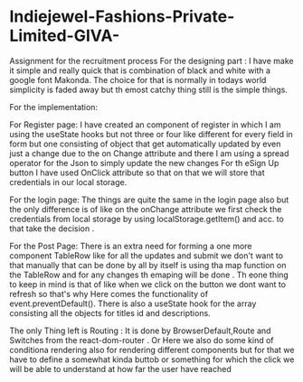 # Indiejewel-Fashions-Private-Limited-GIVA-
Assignment for the recruitment process
For the designing part :
I have make it simple and really quick that is combination of black and white with a google font Makonda.
The choice for that is normally in todays world simplicity is faded away but th emost catchy thing still is the simple things.

For the implementation:

For Register page:
I have created an component of register in which I am using the useState hooks but not three or four like different for every field in form but one consisting of object
that get automatically updated by even just  a change due  to the on Change attribute and there I am using a spread operator for the Json to simply update the new changes 
For th eSign Up button I have used OnClick  attribute so that on that we will store that credentials in our local storage.

For the login page:
The things are quite the same in the login page also but the only difference is of like on the onChange attribute we first check the credentials from local storage by using 
localStorage.getItem() and acc. to that take the decision .

For the Post Page:
There is an extra need for forming a one more component TableRow like for all the updates and submit we don't want to that manually that can be done by all by itself is 
using tha map function on the TableRow and for any changes th emaping will be done . Th eone thing to keep in mind is that of like when we click on the button 
we dont want to refresh so that's why Here comes the functionality of event.preventDefault(). There is also a useState hook for the array consisting all the objects for titles id and descriptions.


The only Thing left is Routing :
It is done by BrowserDefault,Route and Switches from the react-dom-router .
Or Here we also do some kind of conditiona rendering also for rendering different components but for that we have to define a somewhat kinda buttob or something for 
which the click we will be able to understand at how far the user have reached 
